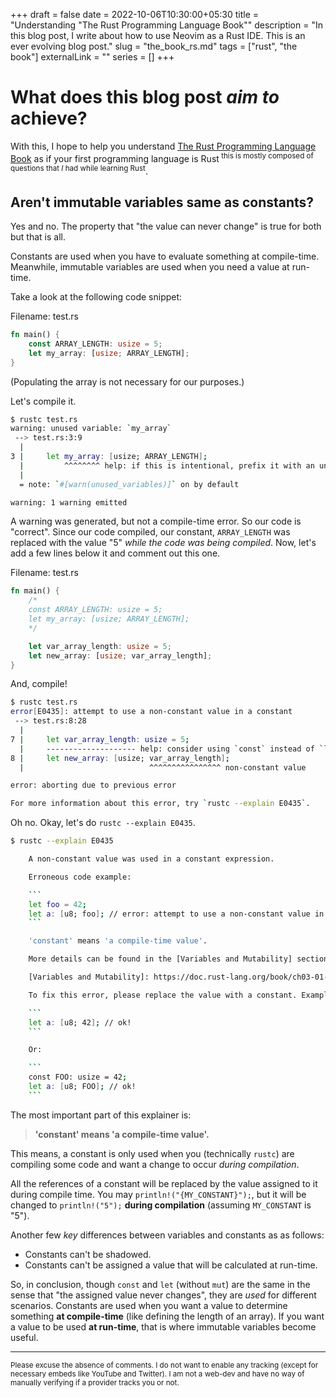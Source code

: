 +++ 
draft = false
date = 2022-10-06T10:30:00+05:30
title = "Understanding \"The Rust Programming Language Book\""
description = "In this blog post, I write about how to use Neovim as a Rust IDE. This is an ever evolving blog post."
slug = "the_book_rs.md"
tags = ["rust", "the book"]
externalLink = ""
series = []
+++

# What does this blog post _aim to_ achieve?

With this, I hope to help you understand 
[The Rust Programming Language Book](https://doc.rust-lang.org/book/) 
as if your first programming language is Rust<sup> this is mostly composed of 
questions that _I_ had while learning Rust</sup>.

## Aren't immutable variables same as constants?

Yes and no. The property that "the value can never change" is true for both 
but that is all.

Constants are used when you have to evaluate something at compile-time. 
Meanwhile, immutable variables are used when you need a value at run-time.

Take a look at the following code snippet:

Filename: test.rs

```rust
fn main() {
    const ARRAY_LENGTH: usize = 5;
    let my_array: [usize; ARRAY_LENGTH];
}
```

(Populating the array is not necessary for our purposes.)

Let's compile it.

```bash
$ rustc test.rs
warning: unused variable: `my_array`
 --> test.rs:3:9
  |
3 |     let my_array: [usize; ARRAY_LENGTH];
  |         ^^^^^^^^ help: if this is intentional, prefix it with an underscore: `_my_array`
  |
  = note: `#[warn(unused_variables)]` on by default

warning: 1 warning emitted
```

A warning was generated, but not a compile-time error. So our code is "correct". 
Since our code compiled, our constant, `ARRAY_LENGTH` was replaced with 
the value "5" _while the code was being compiled_. 
Now, let's add a few lines below it and comment out this one.

Filename: test.rs

```rust
fn main() {
    /*
    const ARRAY_LENGTH: usize = 5;
    let my_array: [usize; ARRAY_LENGTH];
    */

    let var_array_length: usize = 5;
    let new_array: [usize; var_array_length];
}
```

And, compile!

```bash
$ rustc test.rs
error[E0435]: attempt to use a non-constant value in a constant
 --> test.rs:8:28
  |
7 |     let var_array_length: usize = 5;
  |     -------------------- help: consider using `const` instead of `let`: `const var_array_length`
8 |     let new_array: [usize; var_array_length];
  |                            ^^^^^^^^^^^^^^^^ non-constant value

error: aborting due to previous error

For more information about this error, try `rustc --explain E0435`.
```

Oh no. Okay, let's do `rustc --explain E0435`.

```bash
$ rustc --explain E0435

    A non-constant value was used in a constant expression.

    Erroneous code example:

    ```
    let foo = 42;
    let a: [u8; foo]; // error: attempt to use a non-constant value in a constant
    ```

    'constant' means 'a compile-time value'.

    More details can be found in the [Variables and Mutability] section of the book.

    [Variables and Mutability]: https://doc.rust-lang.org/book/ch03-01-variables-and-mutability.html#differences-between-variables-and-constants

    To fix this error, please replace the value with a constant. Example:

    ```
    let a: [u8; 42]; // ok!
    ```

    Or:

    ```
    const FOO: usize = 42;
    let a: [u8; FOO]; // ok!
    ```
```

The most important part of this explainer is:

> **'constant' means 'a compile-time value'.**

This means, a constant is only used when you (technically `rustc`) are 
compiling some code and want a change to occur _during compilation_.

All the references of a constant will be replaced by the value assigned to it
during compile time. You may `println!("{MY_CONSTANT}");`, but it will be changed
to `println!("5");` **during compilation** (assuming `MY_CONSTANT` is "5").

Another few _key_ differences between variables and constants as as follows:

 - Constants can't be shadowed.
 - Constants can't be assigned a value that will be calculated at run-time.

So, in conclusion, though `const` and `let` (without `mut`) are the same 
in the sense that "the assigned value never changes", they are _used_ for 
different scenarios. Constants are used when you want a value to determine 
something **at compile-time** (like defining the length of an array). If you 
want a value to be used **at run-time**, that is where immutable variables 
become useful.

---

<sub>Please excuse the absence of comments. I do not want to enable any tracking 
(except for necessary embeds like YouTube and Twitter). I am not a web-dev and 
have no way of manually verifying if a provider tracks you or not.</sub>
